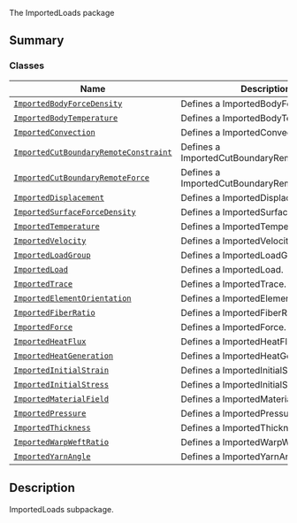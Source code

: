 The ImportedLoads package

<a id="summary"></a>

## Summary

### Classes

| Name | Description |
|---------------------------------------------------------------------------------------------------------------------|------------------------------------------------|
| [`ImportedBodyForceDensity`](ImportedBodyForceDensity.md#ImportedBodyForceDensity)                                  | Defines a ImportedBodyForceDensity.            |
| [`ImportedBodyTemperature`](ImportedBodyTemperature.md#ImportedBodyTemperature)                                     | Defines a ImportedBodyTemperature.             |
| [`ImportedConvection`](ImportedConvection.md#ImportedConvection)                                                    | Defines a ImportedConvection.                  |
| [`ImportedCutBoundaryRemoteConstraint`](ImportedCutBoundaryRemoteConstraint.md#ImportedCutBoundaryRemoteConstraint) | Defines a ImportedCutBoundaryRemoteConstraint. |
| [`ImportedCutBoundaryRemoteForce`](ImportedCutBoundaryRemoteForce.md#ImportedCutBoundaryRemoteForce)                | Defines a ImportedCutBoundaryRemoteForce.      |
| [`ImportedDisplacement`](ImportedDisplacement.md#ImportedDisplacement)                                              | Defines a ImportedDisplacement.                |
| [`ImportedSurfaceForceDensity`](ImportedSurfaceForceDensity.md#ImportedSurfaceForceDensity)                         | Defines a ImportedSurfaceForceDensity.         |
| [`ImportedTemperature`](ImportedTemperature.md#ImportedTemperature)                                                 | Defines a ImportedTemperature.                 |
| [`ImportedVelocity`](ImportedVelocity.md#ImportedVelocity)                                                          | Defines a ImportedVelocity.                    |
| [`ImportedLoadGroup`](ImportedLoadGroup.md#ImportedLoadGroup)                                                       | Defines a ImportedLoadGroup.                   |
| [`ImportedLoad`](ImportedLoad.md#ImportedLoad)                                                                      | Defines a ImportedLoad.                        |
| [`ImportedTrace`](ImportedTrace.md#ImportedTrace)                                                                   | Defines a ImportedTrace.                       |
| [`ImportedElementOrientation`](ImportedElementOrientation.md#ImportedElementOrientation)                            | Defines a ImportedElementOrientation.          |
| [`ImportedFiberRatio`](ImportedFiberRatio.md#ImportedFiberRatio)                                                    | Defines a ImportedFiberRatio.                  |
| [`ImportedForce`](ImportedForce.md#ImportedForce)                                                                   | Defines a ImportedForce.                       |
| [`ImportedHeatFlux`](ImportedHeatFlux.md#ImportedHeatFlux)                                                          | Defines a ImportedHeatFlux.                    |
| [`ImportedHeatGeneration`](ImportedHeatGeneration.md#ImportedHeatGeneration)                                        | Defines a ImportedHeatGeneration.              |
| [`ImportedInitialStrain`](ImportedInitialStrain.md#ImportedInitialStrain)                                           | Defines a ImportedInitialStrain.               |
| [`ImportedInitialStress`](ImportedInitialStress.md#ImportedInitialStress)                                           | Defines a ImportedInitialStress.               |
| [`ImportedMaterialField`](ImportedMaterialField.md#ImportedMaterialField)                                           | Defines a ImportedMaterialField.               |
| [`ImportedPressure`](ImportedPressure.md#ImportedPressure)                                                          | Defines a ImportedPressure.                    |
| [`ImportedThickness`](ImportedThickness.md#ImportedThickness)                                                       | Defines a ImportedThickness.                   |
| [`ImportedWarpWeftRatio`](ImportedWarpWeftRatio.md#ImportedWarpWeftRatio)                                           | Defines a ImportedWarpWeftRatio.               |
| [`ImportedYarnAngle`](ImportedYarnAngle.md#ImportedYarnAngle)                                                       | Defines a ImportedYarnAngle.                   |

<a id="description"></a>

## Description

ImportedLoads subpackage.

<!-- !! processed by numpydoc !! -->
